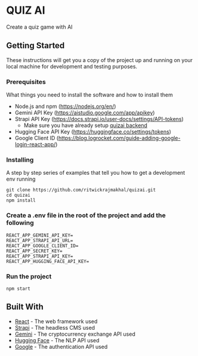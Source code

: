 # QUIZ AI

Create a quiz game with AI

## Getting Started

These instructions will get you a copy of the project up and running on your local machine for development and testing purposes.

### Prerequisites

What things you need to install the software and how to install them

- Node.js and npm (https://nodejs.org/en/)
- Gemini API Key (https://aistudio.google.com/app/apikey)
- Strapi API Key (https://docs.strapi.io/user-docs/settings/API-tokens)
    - Make sure you have already setup [quizai backend](https://github.com/ritwickrajmakhal/quizai-backend)
- Hugging Face API Key (https://huggingface.co/settings/tokens)
- Google Client ID (https://blog.logrocket.com/guide-adding-google-login-react-app/)

### Installing

A step by step series of examples that tell you how to get a development env running

```
git clone https://github.com/ritwickrajmakhal/quizai.git
cd quizai
npm install
```

### Create a .env file in the root of the project and add the following

```
REACT_APP_GEMINI_API_KEY=
REACT_APP_STRAPI_API_URL=
REACT_APP_GOOGLE_CLIENT_ID=
REACT_APP_SECRET_KEY=
REACT_APP_STRAPI_API_KEY=
REACT_APP_HUGGING_FACE_API_KEY=
```

### Run the project

```
npm start
```

## Built With

- [React](https://reactjs.org/) - The web framework used
- [Strapi](https://strapi.io/) - The headless CMS used
- [Gemini](https://docs.gemini.com/rest-api/) - The cryptocurrency exchange API used
- [Hugging Face](https://huggingface.co/) - The NLP API used
- [Google](https://developers.google.com/identity/sign-in/web/sign-in) - The authentication API used
